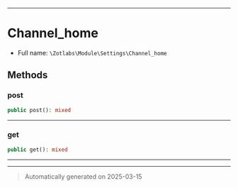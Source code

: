 ***

# Channel_home





* Full name: `\Zotlabs\Module\Settings\Channel_home`




## Methods


### post



```php
public post(): mixed
```












***

### get



```php
public get(): mixed
```












***


***
> Automatically generated on 2025-03-15
